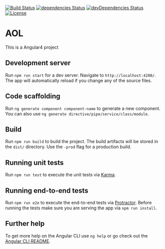[![Build Status][travis-image]][travis-url]
[![dependencies Status][david-dep-image]][david-dep-url]
[![devDependencies Status][david-devdep-image]][david-devdep-url]
[![License][license-image]][license-url]

# AOL

This is a Angular4 project

## Development server

Run `npm run start` for a dev server. Navigate to `http://localhost:4200/`. The app will automatically reload if you change any of the source files.

## Code scaffolding

Run `ng generate component component-name` to generate a new component. You can also use `ng generate directive/pipe/service/class/module`.

## Build

Run `npm run build` to build the project. The build artifacts will be stored in the `dist/` directory. Use the `-prod` flag for a production build.

## Running unit tests

Run `npm run test` to execute the unit tests via [Karma](https://karma-runner.github.io).

## Running end-to-end tests

Run `npm run e2e` to execute the end-to-end tests via [Protractor](http://www.protractortest.org/).
Before running the tests make sure you are serving the app via `npm run install`.

## Further help

To get more help on the Angular CLI use `ng help` or go check out the [Angular CLI README](https://github.com/angular/angular-cli/blob/master/README.md).

[travis-image]: https://travis-ci.org/cocopelli/oz-aol.svg?branch=master
[travis-url]: https://travis-ci.org/cocopelli/oz-aol

[david-dep-image]: https://david-dm.org/cocopelli/oz-aol/status.svg
[david-dep-url]: https://david-dm.org/cocopelli/oz-aol

[david-devdep-image]: https://david-dm.org/cocopelli/oz-aol/dev-status.svg
[david-devdep-url]: https://david-dm.org/cocopelli/oz-aol?type=dev

[license-image]: https://img.shields.io/github/license/cocopelli/oz-aol.svg
[license-url]: https://github.com/cocopelli/oz-aol/blob/master/LICENSE

